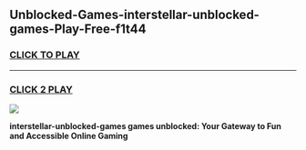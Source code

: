 
## Unblocked-Games-interstellar-unblocked-games-Play-Free-f1t44
<h3>
<a href="https://premium76.site?title=interstellar-unblocked-games&ref=20M">CLICK TO PLAY</a></h3>
<hr>

<h3>
<a href="https://premium76.site?title=interstellar-unblocked-games&ref=20M">CLICK 2 PLAY</a>
  
</h3>

<a href="https://premium76.site?title=interstellar-unblocked-games&ref=19M"><img src="https://clearcache.store/games.png"></a>


**interstellar-unblocked-games games unblocked: Your Gateway to Fun and Accessible Online Gaming**
